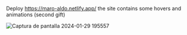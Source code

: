Deploy 
https://maro-aldo.netlify.app/
the site contains some hovers and animations (second gift)

![Captura de pantalla 2024-01-29 195557](https://github.com/FernandaMaro/Aniversary-Gift-Site/assets/148138579/995a0f0a-8173-40a7-97cd-66db0aa8ceda)

